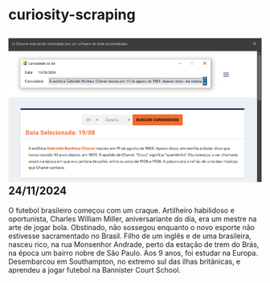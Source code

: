 # curiosity-scraping
![Budget](./execucao.png)
24/11/2024
-
O futebol brasileiro começou com um craque. Artilheiro habilidoso e oportunista, Charles William Miller, aniversariante do dia, era um mestre na arte de jogar bola. Obstinado, não sossegou enquanto o novo esporte não estivesse sacramentado no Brasil. Filho de um inglês e de uma brasileira, nasceu rico, na rua Monsenhor Andrade, perto da estação de trem do Brás, na época um bairro nobre de São Paulo. Aos 9 anos, foi estudar na Europa. Desembarcou em Southampton, no extremo sul das ilhas britânicas, e aprendeu a jogar futebol na Bannister Court School.
